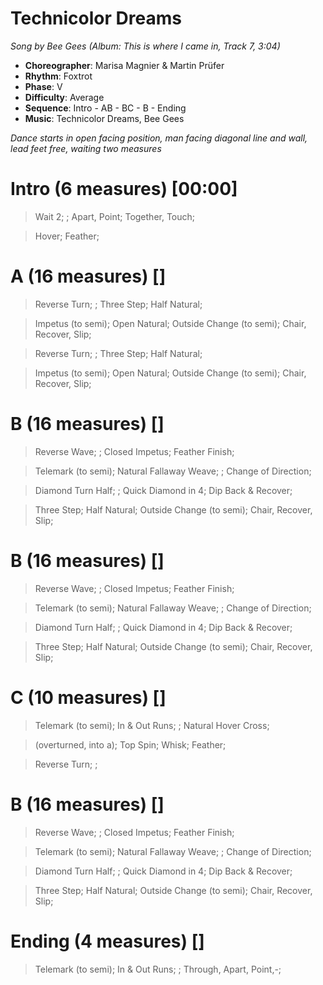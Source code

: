 # Technicolor Dreams
*Song by Bee Gees (Album: This is where I came in, Track 7, 3:04)*

* **Choreographer**: Marisa Magnier & Martin Prüfer
* **Rhythm**: Foxtrot
* **Phase**: V
* **Difficulty**: Average
* **Sequence**: Intro - AB - BC - B - Ending
* **Music**: Technicolor Dreams, Bee Gees

*Dance starts in open facing position, man facing diagonal line and wall, lead feet free, waiting two measures*

# Intro (6 measures) [00:00]

> Wait 2; ; Apart, Point; Together, Touch;

> Hover; Feather;

# A (16 measures) []

> Reverse Turn; ; Three Step; Half Natural;

> Impetus (to semi); Open Natural; Outside Change (to semi); Chair, Recover, Slip;

> Reverse Turn; ; Three Step; Half Natural;

> Impetus (to semi); Open Natural; Outside Change (to semi); Chair, Recover, Slip;

# B (16 measures) []

> Reverse Wave; ; Closed Impetus; Feather Finish;

> Telemark (to semi); Natural Fallaway Weave; ; Change of Direction;

> Diamond Turn Half; ; Quick Diamond in 4; Dip Back & Recover;

> Three Step; Half Natural; Outside Change (to semi); Chair, Recover, Slip;

# B (16 measures) []

> Reverse Wave; ; Closed Impetus; Feather Finish;

> Telemark (to semi); Natural Fallaway Weave; ; Change of Direction;

> Diamond Turn Half; ; Quick Diamond in 4; Dip Back & Recover;


> Three Step; Half Natural; Outside Change (to semi); Chair, Recover, Slip;


# C (10 measures) []

> Telemark (to semi); In & Out Runs; ; Natural Hover Cross;

> (overturned, into a); Top Spin; Whisk; Feather;

> Reverse Turn; ;

# B (16 measures) []

> Reverse Wave; ; Closed Impetus; Feather Finish;

> Telemark (to semi); Natural Fallaway Weave; ; Change of Direction;

> Diamond Turn Half; ; Quick Diamond in 4; Dip Back & Recover;

> Three Step; Half Natural; Outside Change (to semi); Chair, Recover, Slip;

# Ending (4 measures) []

> Telemark (to semi); In & Out Runs; ; Through, Apart, Point,-;